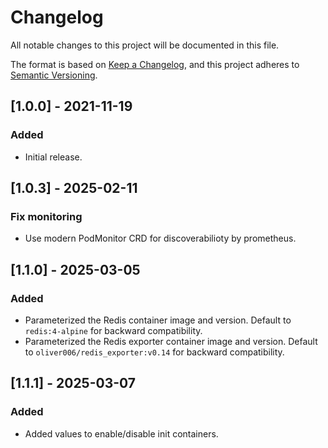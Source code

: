# Changelog
All notable changes to this project will be documented in this file.

The format is based on [Keep a Changelog](https://keepachangelog.com/en/1.0.0/),
and this project adheres to [Semantic Versioning](https://semver.org/spec/v2.0.0.html).

## [1.0.0] - 2021-11-19
### Added
- Initial release.

## [1.0.3] - 2025-02-11
### Fix monitoring
- Use modern PodMonitor CRD for discoverabilioty by prometheus. 

## [1.1.0]  - 2025-03-05
### Added
- Parameterized the Redis container image and version. Default to `redis:4-alpine` for backward compatibility.
- Parameterized the Redis exporter container image and version. Default to `oliver006/redis_exporter:v0.14` for backward compatibility.

## [1.1.1] - 2025-03-07
### Added
- Added values to enable/disable init containers.